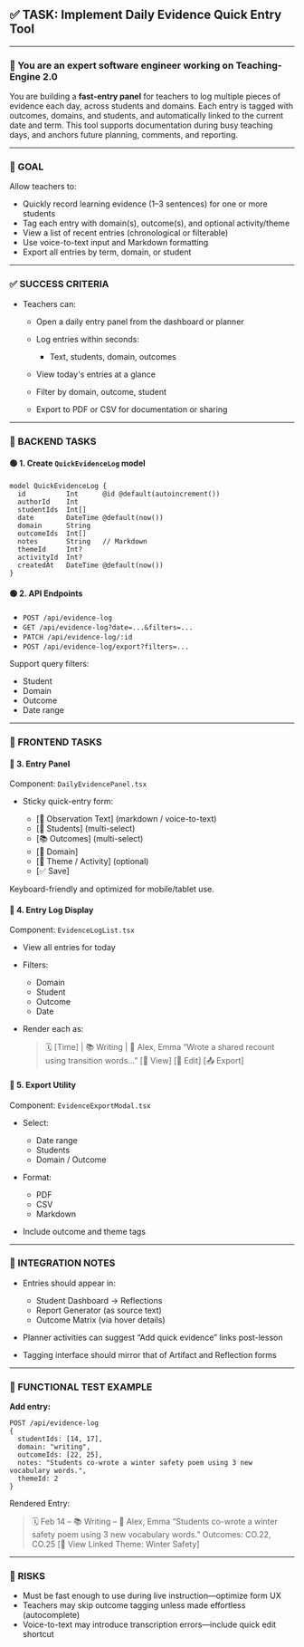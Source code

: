 ## ✅ TASK: Implement Daily Evidence Quick Entry Tool

---

### 🧠 You are an expert software engineer working on Teaching-Engine 2.0

You are building a **fast-entry panel** for teachers to log multiple pieces of evidence each day, across students and domains. Each entry is tagged with outcomes, domains, and students, and automatically linked to the current date and term. This tool supports documentation during busy teaching days, and anchors future planning, comments, and reporting.

---

### 🔹 GOAL

Allow teachers to:

- Quickly record learning evidence (1–3 sentences) for one or more students
- Tag each entry with domain(s), outcome(s), and optional activity/theme
- View a list of recent entries (chronological or filterable)
- Use voice-to-text input and Markdown formatting
- Export all entries by term, domain, or student

---

### ✅ SUCCESS CRITERIA

- Teachers can:

  - Open a daily entry panel from the dashboard or planner
  - Log entries within seconds:

    - Text, students, domain, outcomes

  - View today's entries at a glance
  - Filter by domain, outcome, student
  - Export to PDF or CSV for documentation or sharing

---

### 🔧 BACKEND TASKS

#### 🟢 1. Create `QuickEvidenceLog` model

```prisma
model QuickEvidenceLog {
  id          Int      @id @default(autoincrement())
  authorId    Int
  studentIds  Int[]
  date        DateTime @default(now())
  domain      String
  outcomeIds  Int[]
  notes       String   // Markdown
  themeId     Int?
  activityId  Int?
  createdAt   DateTime @default(now())
}
```

#### 🟢 2. API Endpoints

- `POST /api/evidence-log`
- `GET /api/evidence-log?date=...&filters=...`
- `PATCH /api/evidence-log/:id`
- `POST /api/evidence-log/export?filters=...`

Support query filters:

- Student
- Domain
- Outcome
- Date range

---

### 🎨 FRONTEND TASKS

#### 🔵 3. Entry Panel

Component: `DailyEvidencePanel.tsx`

- Sticky quick-entry form:

  - \[🧠 Observation Text] (markdown / voice-to-text)
  - \[👥 Students] (multi-select)
  - \[📚 Outcomes] (multi-select)
  - \[🧭 Domain]
  - \[🧩 Theme / Activity] (optional)
  - \[✅ Save]

Keyboard-friendly and optimized for mobile/tablet use.

#### 🔵 4. Entry Log Display

Component: `EvidenceLogList.tsx`

- View all entries for today
- Filters:

  - Domain
  - Student
  - Outcome
  - Date

- Render each as:

  > 🗓️ \[Time] | 📚 Writing | 👥 Alex, Emma
  > “Wrote a shared recount using transition words...”
  > \[🧾 View] \[📝 Edit] \[📤 Export]

#### 🔵 5. Export Utility

Component: `EvidenceExportModal.tsx`

- Select:

  - Date range
  - Students
  - Domain / Outcome

- Format:

  - PDF
  - CSV
  - Markdown

- Include outcome and theme tags

---

### 🔗 INTEGRATION NOTES

- Entries should appear in:

  - Student Dashboard → Reflections
  - Report Generator (as source text)
  - Outcome Matrix (via hover details)

- Planner activities can suggest “Add quick evidence” links post-lesson
- Tagging interface should mirror that of Artifact and Reflection forms

---

### 🧪 FUNCTIONAL TEST EXAMPLE

**Add entry:**

```http
POST /api/evidence-log
{
  studentIds: [14, 17],
  domain: "writing",
  outcomeIds: [22, 25],
  notes: "Students co-wrote a winter safety poem using 3 new vocabulary words.",
  themeId: 2
}
```

Rendered Entry:

> 🗓️ Feb 14 – 📚 Writing – 👥 Alex, Emma
> “Students co-wrote a winter safety poem using 3 new vocabulary words.”
> Outcomes: CO.22, CO.25
> \[📎 View Linked Theme: Winter Safety]

---

### 🚩 RISKS

- Must be fast enough to use during live instruction—optimize form UX
- Teachers may skip outcome tagging unless made effortless (autocomplete)
- Voice-to-text may introduce transcription errors—include quick edit shortcut
